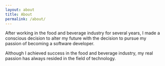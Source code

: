 ```yaml
---
layout: about
title: About
permalink: /about/
---
```




After working in the food and beverage industry for several years, I made a conscious decision to alter my future with the decision to pursue my passion of becoming a software developer. 

Although I achieved success in the food and beverage industry, my real passion has always resided in the field of technology. 

